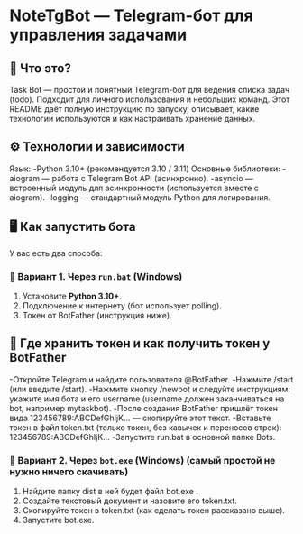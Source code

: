 # NoteTgBot — Telegram-бот для управления задачами
## 📌 Что это?
Task Bot — простой и понятный Telegram-бот для ведения списка задач (todo). Подходит для личного использования и небольших команд. Этот README даёт полную инструкцию по запуску, описывает, какие технологии используются и как настраивать хранение данных.
## ⚙️ Технологии и зависимости
Язык:
-Python 3.10+ (рекомендуется 3.10 / 3.11)
Основные библиотеки:
-aiogram — работа с Telegram Bot API (асинхронно).
-asyncio — встроенный модуль для асинхронности (используется вместе с aiogram).
-logging — стандартный модуль Python для логирования.
## 🖥️ Как запустить бота
У вас есть два способа:
### 🔹 Вариант 1. Через `run.bat` (Windows)
1. Установите **Python 3.10+**.
2. Подключение к интернету (бот использует polling).
3. Токен от BotFather (инструкция ниже).
## 🔐 Где хранить токен и как получить токен у BotFather
-Откройте Telegram и найдите пользователя @BotFather.
-Нажмите /start (или введите /start).
-Нажмите кнопку /newbot и следуйте инструкциям: укажите имя бота и его username (username должен заканчиваться на bot, например mytaskbot).
-После создания BotFather пришлёт токен вида 123456789:ABCDefGhIjK... — скопируйте этот текст.
-Вставьте токен в файл token.txt (только токен, без кавычек и переносов строк): 123456789:ABCDefGhIjK...
-Запустите run.bat в основной папке Bots.
### 🔹 Вариант 2. Через `bot.exe` (Windows) (самый простой не нужно ничего скачивать)
1. Найдите папку dist в ней будет файл bot.exe .
3. Создайте текстовый документ и назовите его token.txt.
2. Скопируйте токен в token.txt (как сделать токен рассказано выше).
3. Запустите bot.exe.
